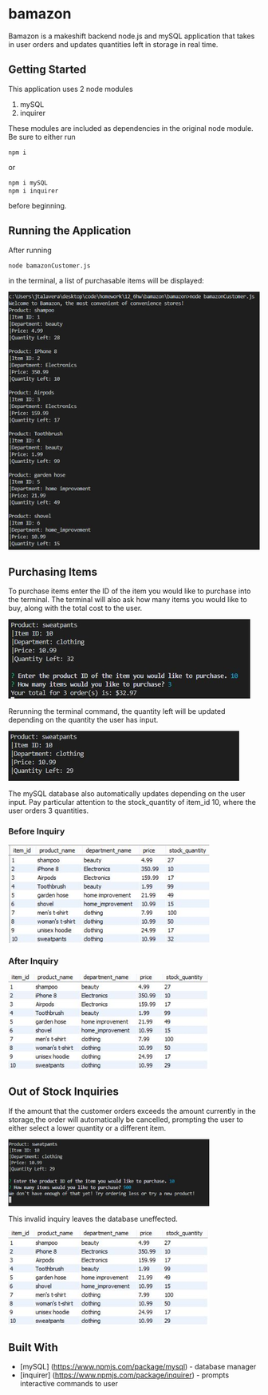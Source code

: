 # bamazon

Bamazon is a makeshift backend node.js and mySQL application that takes in user orders and updates quantities left in storage in real time.


## Getting Started

This application uses 2 node modules

1. mySQL
2. inquirer

These modules are included as dependencies in the original node module. Be sure to either run

```
npm i
```

or
```
npm i mySQL
npm i inquirer
```

before beginning.

## Running the Application

After running

```
node bamazonCustomer.js
```

in the terminal,  a list of purchasable items will be displayed:

<img src="assets/bamazon-menu.JPG" alt="Bamazon Menu">

## Purchasing Items

To purchase items enter the ID of the item you would like to purchase into the terminal. The terminal will also ask how many items you would like to buy, along with the total cost to the user.

<img src="assets/bamazon-checkout.jpg" alt="Checkout Example">

Rerunning the terminal command, the quantity left will be updated depending on the quantity the user has input.


<img src="assets/bamazon-aftercheckout.jpg" alt="Checkout Example">

The mySQL database also automatically updates depending on the user input. Pay particular attention to the stock_quantity of  item_id 10, where the user orders 3 quantities.

### Before Inquiry
<img src="assets/mysql-before.jpg" alt="mySQL Before Example" width="80%">

### After Inquiry
<img src="assets/mysql-after.jpg" alt="mySQL Before Example" width="80%">

## Out of Stock Inquiries
If the amount that the customer orders exceeds the amount currently in the storage,the order will automatically be cancelled, prompting the user to either select a lower quantity or a different item.

<img src="assets/outofstock.jpg" alt="mySQL Before Example" width="80%">

This invalid inquiry leaves the database uneffected.

<img src="assets/outofstock-mysql.jpg" alt="mySQL Before Example" width="80%">



## Built With

* [mySQL] (https://www.npmjs.com/package/mysql) - database manager
* [inquirer] (https://www.npmjs.com/package/inquirer) - prompts interactive commands to user